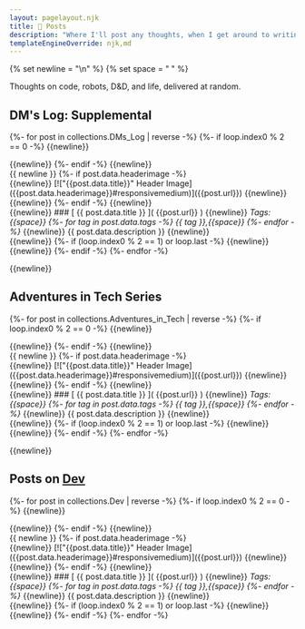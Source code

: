 ```yaml
---
layout: pagelayout.njk
title: 📝 Posts
description: "Where I'll post any thoughts, when I get around to writing them."
templateEngineOverride: njk,md
---
```


{% set newline = "\n" %}
{% set space = " " %}

Thoughts on code, robots, D&D, and life, delivered at random.

## DM's Log: Supplemental

{%- for post in collections.DMs_Log | reverse -%}
{%- if loop.index0 % 2 == 0 -%}
{{newline}}
<div class="responsive_wrapper">
{{newline}}
{%- endif -%}
{{newline}}
<div class="responsive_multi modal column2">
<div class="column2">
{{ newline }}
{%- if post.data.headerimage -%}
<div class="image">
{{newline}}
[!["{{post.data.title}}" Header Image]({{post.data.headerimage}}#responsivemedium)]({{post.url}})
{{newline}}
</div>
{{newline}}
{%- endif -%}
{{newline}}
</div>
<div class="column2">
{{newline}}
### [ {{ post.data.title }} ]( {{post.url}} )
{{newline}}
<em>Tags:{{space}}
{%- for tag in post.data.tags -%}
{{ tag }},{{space}}
{%- endfor -%}
</em>
{{newline}}
{{ post.data.description }}
{{newline}}
</div>
</div>
{{newline}}
{%- if (loop.index0 % 2 == 1) or loop.last -%}
{{newline}}
</div>
{{newline}}
{%- endif -%}
{%- endfor -%}

{{newline}}


## Adventures in Tech Series

{%- for post in collections.Adventures_in_Tech | reverse -%}
{%- if loop.index0 % 2 == 0 -%}
{{newline}}
<div class="responsive_wrapper">
{{newline}}
{%- endif -%}
{{newline}}
<div class="responsive_multi modal column2">
<div class="column2">
{{ newline }}
{%- if post.data.headerimage -%}
<div class="image">
{{newline}}
[!["{{post.data.title}}" Header Image]({{post.data.headerimage}}#responsivemedium)]({{post.url}})
{{newline}}
</div>
{{newline}}
{%- endif -%}
{{newline}}
</div>
<div class="column2">
{{newline}}
### [ {{ post.data.title }} ]( {{post.url}} )
{{newline}}
<em>Tags:{{space}}
{%- for tag in post.data.tags -%}
{{ tag }},{{space}}
{%- endfor -%}
</em>
{{newline}}
{{ post.data.description }}
{{newline}}
</div>
</div>
{{newline}}
{%- if (loop.index0 % 2 == 1) or loop.last -%}
{{newline}}
</div>
{{newline}}
{%- endif -%}
{%- endfor -%}

{{newline}}

## Posts on [Dev](https://dev.to)

{%- for post in collections.Dev | reverse -%}
{%- if loop.index0 % 2 == 0 -%}
{{newline}}
<div class="responsive_wrapper">
{{newline}}
{%- endif -%}
{{newline}}
<div class="responsive_multi modal column2">
<div class="column2">
{{ newline }}
{%- if post.data.headerimage -%}
<div class="image">
{{newline}}
[!["{{post.data.title}}" Header Image]({{post.data.headerimage}}#responsivemedium)]({{post.url}})
{{newline}}
</div>
{{newline}}
{%- endif -%}
{{newline}}
</div>
<div class="column2">
{{newline}}
### [ {{ post.data.title }} ]( {{post.url}} )
{{newline}}
<em>Tags:{{space}}
{%- for tag in post.data.tags -%}
{{ tag }},{{space}}
{%- endfor -%}
</em>
{{newline}}
{{ post.data.description }}
{{newline}}
</div>
</div>
{{newline}}
{%- if (loop.index0 % 2 == 1) or loop.last -%}
{{newline}}
</div>
{{newline}}
{%- endif -%}
{%- endfor -%}
